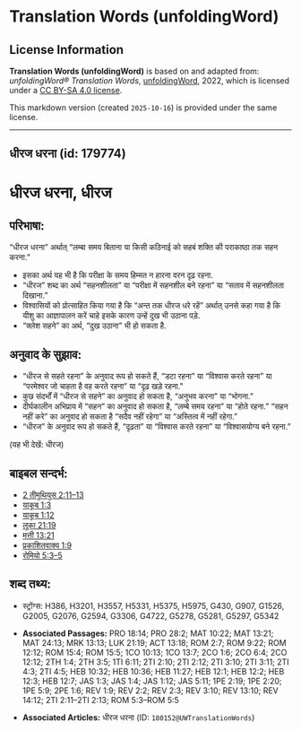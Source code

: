 # Translation Words (unfoldingWord)

## License Information

**Translation Words (unfoldingWord)** is based on and adapted from: _unfoldingWord® Translation Words_, [unfoldingWord](https://unfoldingword.org/utw), 2022, which is licensed under a [CC BY-SA 4.0 license](https://creativecommons.org/licenses/by-sa/4.0/legalcode.en).

This markdown version (created `2025-10-16`) is provided under the same license.



--------------------------------

## धीरज धरना (id: 179774)

धीरज धरना, धीरज
===============

परिभाषा:
--------

“धीरज धरना” अर्थात् “लम्बा समय बिताना या किसी कठिनाई को सहबं शक्ति की पराकाष्ठा तक सहन करना.”

* इसका अर्थ यह भी है कि परीक्षा के समय हिम्मत न हारना वरन दृढ़ रहना.
* “धीरज” शब्द का अर्थ “सहनशीलता” या “परीक्षा में सहनशील बने रहना” या “सताव में सहनशीलता दिखाना.”
* विश्वासियों को प्रोत्साहित किया गया है कि “अन्त तक धीरज धरे रहें” अर्थात् उनसे कहा गया है कि यीशु का आज्ञापालन करें चाहे इसके कारण उन्हें दुख भी उठाना पड़े.
* “क्लेश सहने” का अर्थ, “दुख उठाना” भी हो सकता है.

अनुवाद के सुझाव:
----------------

* “धीरज से सहते रहना” के अनुवाद रूप हो सकते हैं, “डटा रहना” या “विश्वास करते रहना” या “परमेश्वर जो चाहता है वह करते रहना” या “दृढ़ खड़े रहना."
* कुछ संदर्भों में “धीरज से सहने” का अनुवाद हो सकता है, “अनुभव करना” या “भोगना.”
* दीर्घकालीन अभिप्राय में “सहन” का अनुवाद हो सकता है, “लम्बे समय रहना” या “होते रहना.” “सहन नहीं करे” का अनुवाद हो सकता है “सदैव नहीं रहेगा” या “अस्तित्व में नहीं रहेगा.”
* “धीरज” के अनुवाद रूप हो सकते हैं, “दृढ़ता” या “विश्वास करते रहना” या “विश्वासयोग्य बने रहना.”

(यह भी देखें: धीरज)

बाइबल सन्दर्भ:
--------------

* [2 तीमुथियुस 2:11–13](https://ref.ly/2Tim0:0)
* [याकूब 1:3](https://ref.ly/Jas1:3)
* [याकूब 1:12](https://ref.ly/Jas1:12)
* [लूका 21:19](https://ref.ly/Luke21:19)
* [मत्ती 13:21](https://ref.ly/Matt13:21)
* [प्रकाशितवाक्य 1:9](https://ref.ly/Rev0:0)
* [रोमियो 5:3–5](https://ref.ly/Rom5:3-Rom5:5)

शब्द तथ्य:
----------

* स्ट्रोंग्स: H386, H3201, H3557, H5331, H5375, H5975, G430, G907, G1526, G2005, G2076, G2594, G3306, G4722, G5278, G5281, G5297, G5342

* **Associated Passages:** PRO 18:14; PRO 28:2; MAT 10:22; MAT 13:21; MAT 24:13; MRK 13:13; LUK 21:19; ACT 13:18; ROM 2:7; ROM 9:22; ROM 12:12; ROM 15:4; ROM 15:5; 1CO 10:13; 1CO 13:7; 2CO 1:6; 2CO 6:4; 2CO 12:12; 2TH 1:4; 2TH 3:5; 1TI 6:11; 2TI 2:10; 2TI 2:12; 2TI 3:10; 2TI 3:11; 2TI 4:3; 2TI 4:5; HEB 10:32; HEB 10:36; HEB 11:27; HEB 12:1; HEB 12:2; HEB 12:3; HEB 12:7; JAS 1:3; JAS 1:4; JAS 1:12; JAS 5:11; 1PE 2:19; 1PE 2:20; 1PE 5:9; 2PE 1:6; REV 1:9; REV 2:2; REV 2:3; REV 3:10; REV 13:10; REV 14:12; 2TI 2:11–2TI 2:13; ROM 5:3–ROM 5:5
* **Associated Articles:** धीरज धरना (ID: `180152@UWTranslationWords`)

